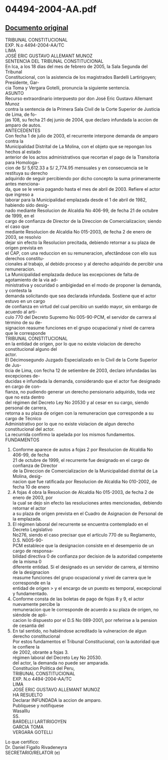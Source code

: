 
04494-2004-AA.pdf
=================
  
[Documento original](https://tc.gob.pe/jurisprudencia/2005/04494-2004-AA.pdf)  
---  
TRIBUNAL CONSTITUCIONAL  
EXP. N.o 4494-2004-AA/TC  
LIMA  
JOSÉ ERIC GUSTAVO ALLEMANT MUNOZ  
SENTENCIA DEL TRIBUNAL CONSTITUCIONAL  
En Ica, a los 18 dias del mes de febrero de 2005, la Sala Segunda del Tribunal  
Constitucional, con la asistencia de los magistrados Bardelli Lartirigoyen; Presidente, Gar-  
cia Toma y Vergara Gotelli, pronuncia la siguiente sentencia.  
ASUNTO  
Recurso extraordinario interpuesto por don José Eric Gustavo Allemant Munoz  
contra la sentencia de la Primera Sala Civil de la Corte Superior de Justicia de Lima, de fo-  
jas 108, su fecha 21 dej junio de 2004, que declaro infundada la accion de amparo de autos.  
ANTECEDENTES  
Con fecha 1 de julio de 2003, el recurrente interpone demanda de amparo contra la  
Municipalidad Distrital de La Molina, con el objeto que se repongan los hechos al estado  
anterior de los actos administrativos que recortan el pago de la Transitoria para Homologa-  
cion de S/ 5,612.33 a S/ 2,774.95 mensuales y en consecuencia se le restituya su derecho  
adquirido de seguir percibiendo por dicho concepto la suma primeramente antes menciona-  
da, que se le venia pagando hasta el mes de abril de 2003. Refiere el actor que ingreso a  
laborar para la Municipalidad emplazada desde el 1 de abril de 1982, habiendo sido desig-  
nado mediante Resolucion de Alcaldia No 406-99, de fecha 21 de octubre de 1999, en el  
cargo de confianza de Director de la Direccion de Comercializacion; siendo el caso que  
mediante Resolucion de Alcaldia No 015-2003, de fecha 2 de enero de 2003, se resolvio  
dejar sin efecto la Resolucion precitada, debiendo retornar a su plaza de origen prevista en  
el CAP, con una reduccion en su remuneracion, afectândose con ello sus derechos constitu-  
cionales al trabajo, al debido proceso y al derecho adquirido de percibir una remuneracion.  
La Municipalidad emplazada deduce las excepciones de falta de agotamiento de la via ad-  
ministrativa y oscuridad o ambigiedad en el modo de proponer la demanda, y contesta la  
demanda solicitando que sea declarada infundada. Sostiene que el actor estuvo en un cargo  
de confianza en virtud del cual percibio un sueldo mayor, sin embargo de acuerdo al arti-  
culo 770 del Decreto Supremo No 005-90-PCM, el servidor de carrera al término de su de-  
signacion reasume funciones en el grupo ocupacional y nivel de carrera que le corresponde  
TRIBUNAL CONSTITUCIONAL  
en la entidad de origen, por lo que no existe violacion de derecho constitucional alguno del  
actor.  
El Décimosegundo Juzgado Especializado en lo Civil de la Corte Superior de Jus-  
ticia de Lima, con fecha 12 de setiembre de 2003, declaro infundadas las excepciones de-  
ducidas e infundada la demanda, considerando que el actor fue designado en cargo de con-  
fianza, no pudiendo generar un derecho pensionario adquirido, toda vez que no esta dentro  
del régimen del Decreto Ley No 20530 y al cesar en su cargo, siendo personal de carrera,  
retorna a su plaza de origen con la remuneracion que corresponde a su cargo de Técnico  
Administrativo por lo que no existe violacion de algun derecho constitucional del actor.  
La recurrida confirmo la apelada por los mismos fundamentos.  
FUNDAMENTOS  
1. Conforme aparece de autos a fojas 2 por Resolucion de Alcaldia No 406-99, de fecha  
21 de octubre de 1999, el recurrente fue designado en el cargo de confianza de Director  
de la Direccion de Comercializacion de la Municipalidad distrital de La Molina, desig-  
nacion que fue ratificada por Resolucion de Alcaldia No 010-2002, de fecha 10 de enero  
2. A fojas 4 obra la Resolucion de Alcaldia No 015-2003, de fecha 2 de enero de 2003, por  
la çual se dejo sin efecto las resoluciones antes mencionadas, debiendo retornar el actor  
a su plaza de origen prevista en el Cuadro de Asignacion de Personal de la emplazada.  
3. El régimen laboral del recurrente se encuentra contemplado en el Decreto Legislativo  
No276, siendo el caso precisar que el articulo 770 de su Reglamento, D.S. N005-90-  
PCM establece que la designacion consiste en el desempenio de un cargo de responsa-  
bilidad directiva 0 de confianza por decision de la autoridad competente de la misma 0  
diferente entidad. Si el designado es un servidor de carrera, al término de la designacion  
reasume funciones del grupo ocupacional y nivel de carrera que le corresponde en la  
entidad de origen > y el encargo de un puesto es temporal, excepcional y fundamentado.  
4. Conforme consta de las boletas de pago de fojas 8 y 9, el actor nuevamente percibe la  
remuneracion que le corresponde de acuerdo a su plaza de origen, no siéndole de apli-  
cacion lo dispuesto por el D.S No 089-2001, por referirse a la pension de cesantia del  
5. En tal sentido, no habiéndose acreditado la vulneracion de algun derecho constitucional  
Por estos fundamentos el Tribunal Constitucional, con la autoridad que le confiere la  
de 2002, obrante a fojas 3.  
régimen laboral del Decreto Ley No 20530.  
del actor, la demanda no puede ser amparada.  
Constitucion Politica del Peru,  
TRIBUNAL CONSTITUCIONAL  
EXP. N.o 4494-2004-AA/TC  
LIMA  
JOSÉ ERIC GUSTAVO ALLEMANT MUNOZ  
HA RESUELTO  
Declarar INFUNDADA la accion de amparo.  
Publiquese y notifiquese  
Wasalllu  
SS.  
BARDELLI LARTIRIGOYEN  
GARCIA TOMA  
VERGARA GOTELLI  
  
Lo que certifico:  
Dr. Daniel Figallo Rivadeneyra  
SECRETARIO/RELATOR (e)